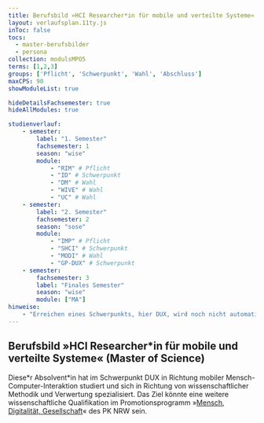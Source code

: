 ```yaml
---
title: Berufsbild »HCI Researcher*in für mobile und verteilte Systeme« (Master of Science)
layout: verlaufsplan.11ty.js
inToc: false
tocs:
  - master-berufsbilder
  - persona
collection: modulsMPO5
terms: [1,2,3]
groups: ['Pflicht', 'Schwerpunkt', 'Wahl', 'Abschluss']
maxCPS: 90
showModuleList: true

hideDetailsFachsemester: true
hideAllModules: true

studienverlauf:
    - semester:
        label: "1. Semester"
        fachsemester: 1
        season: "wise"
        module:
            - "RIM" # Pflicht
            - "ID" # Schwerpunkt
            - "DM" # Wahl
            - "WIVE" # Wahl
            - "UC" # Wahl
    - semester:
        label: "2. Semester"
        fachsemester: 2
        season: "sose"
        module: 
            - "IMP" # Pflicht
            - "SHCI" # Schwerpunkt
            - "MODI" # Wahl
            - "GP-DUX" # Schwerpunkt
    - semester:
        fachsemester: 3
        label: "Finales Semester"
        season: "wise"
        module: ["MA"]
hinweise:
    - "Erreichen eines Schwerpunkts, hier DUX, wird noch nicht automatisch geprüft"
---
```


## Berufsbild »HCI Researcher*in für mobile und verteilte Systeme« (Master of Science)

Diese\*r Absolvent\*in hat im Schwerpunkt DUX in Richtung mobiler Mensch-Computer-Interaktion studiert und sich in Richtung von wissenschaftlicher Methodik und Verwertung spezialisiert. Das Ziel könnte eine weitere wissenschaftliche Qualifikation im Promotionsprogramm »[Mensch, Digitalität, Gesellschaft](https://www.pknrw.de/abteilungen/medien-und-interaktion/mensch-digitalitaet-gesellschaft)« des PK NRW sein.